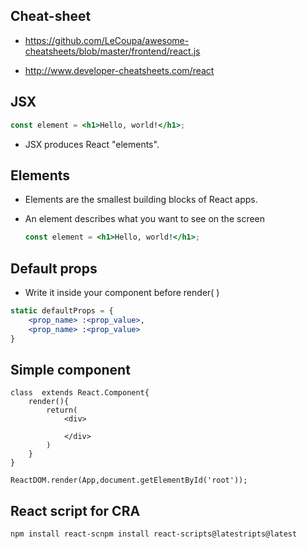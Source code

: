 ## Cheat-sheet

* https://github.com/LeCoupa/awesome-cheatsheets/blob/master/frontend/react.js

* http://www.developer-cheatsheets.com/react

## JSX

```jsx
const element = <h1>Hello, world!</h1>;
```

* JSX produces React "elements".

## Elements

* Elements are the smallest building blocks of React apps.

* An element describes what you want to see on the screen

  ```jsx
  const element = <h1>Hello, world!</h1>;
  ```

## Default props

* Write it inside your component before render( )

```jsx
static defaultProps = {
    <prop_name> :<prop_value>,
    <prop_name> :<prop_value>
}
```

## Simple component

```react
class  extends React.Component{
    render(){
        return(
        	<div>
            	
            </div>
        )
    }
}
```

```react
ReactDOM.render(App,document.getElementById('root'));
```

## React script for CRA

```html
npm install react-scnpm install react-scripts@latestripts@latest
```

